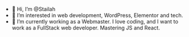 - 👋 Hi, I’m @Stailah
- 👀 I’m interested in web development, WordPress, Elementor and tech.
- 🌱 I’m currently working as a Webmaster. I love coding, and I want to work as a FullStack web developer. Mastering JS and React.

<!---
Stailah/Stailah is a ✨ special ✨ repository because its `README.md` (this file) appears on your GitHub profile.
You can click the Preview link to take a look at your changes.
--->
